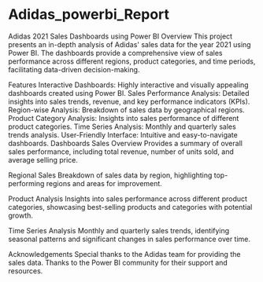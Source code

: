 # Adidas_powerbi_Report
Adidas 2021 Sales Dashboards using Power BI
Overview
This project presents an in-depth analysis of Adidas' sales data for the year 2021 using Power BI. The dashboards provide a comprehensive view of sales performance across different regions, product categories, and time periods, facilitating data-driven decision-making.

Features
Interactive Dashboards: Highly interactive and visually appealing dashboards created using Power BI.
Sales Performance Analysis: Detailed insights into sales trends, revenue, and key performance indicators (KPIs).
Region-wise Analysis: Breakdown of sales data by geographical regions.
Product Category Analysis: Insights into sales performance of different product categories.
Time Series Analysis: Monthly and quarterly sales trends analysis.
User-Friendly Interface: Intuitive and easy-to-navigate dashboards.
Dashboards
Sales Overview
Provides a summary of overall sales performance, including total revenue, number of units sold, and average selling price.

Regional Sales
Breakdown of sales data by region, highlighting top-performing regions and areas for improvement.

Product Analysis
Insights into sales performance across different product categories, showcasing best-selling products and categories with potential growth.

Time Series Analysis
Monthly and quarterly sales trends, identifying seasonal patterns and significant changes in sales performance over time.


Acknowledgements
Special thanks to the Adidas team for providing the sales data.
Thanks to the Power BI community for their support and resources.
